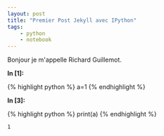 ```yaml
---
layout: post
title: "Premier Post Jekyll avec IPython"
tags:
    - python
    - notebook
---
```

Bonjour je m'appelle Richard Guillemot.

**In [1]:**

{% highlight python %}
a=1
{% endhighlight %}

**In [3]:**

{% highlight python %}
print(a)
{% endhighlight %}

    1

